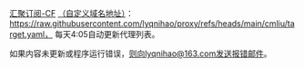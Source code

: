[汇聚订阅-CF](https://cf-workers-sub-43i.pages.dev/lyqnihao)
[（自定义域名地址）](https://proxymix.lyqnihao.dns-dynamic.net/lyqnihao)：
https://raw.githubusercontent.com/lyqnihao/proxy/refs/heads/main/cmliu/target.yaml，
每天4:05自动更新代理列表。 

如果内容未更新或程序运行错误，则向lyqnihao@163.com发送报错邮件。
